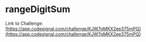 # rangeDigitSum

Link to Challenge: [https://app.codesignal.com/challenge/KJW7qMKX2ee375mPQ](https://app.codesignal.com/challenge/KJW7qMKX2ee375mPQ)